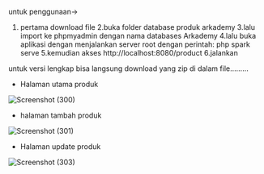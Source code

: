 untuk penggunaan-> 

1. pertama download file
2.buka folder database produk arkademy 
3.lalu import  ke phpmyadmin dengan nama databases Arkademy
4.lalu buka aplikasi dengan menjalankan server root dengan perintah: php spark serve 
5.kemudian akses http://localhost:8080/product
6.jalankan


untuk versi lengkap bisa langsung download yang zip di dalam file.........



- Halaman utama produk

![Screenshot (300)](https://user-images.githubusercontent.com/69374541/90969233-76056280-e520-11ea-86f1-89ae86bef5a9.png)


- halaman tambah produk

![Screenshot (301)](https://user-images.githubusercontent.com/69374541/90969276-de544400-e520-11ea-9ca5-f1d6621fed41.png)


- Halaman update produk

![Screenshot (303)](https://user-images.githubusercontent.com/69374541/90969308-30956500-e521-11ea-87ec-6907399c0d11.png)
